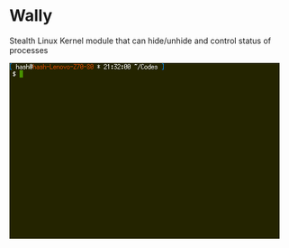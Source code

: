 # Wally
Stealth Linux Kernel module that can hide/unhide and control status of processes

![](demo.gif)
